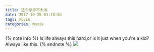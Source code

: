```yaml
---
title: 这个杀手不太冷
date: 2017-10-28 01:18:04
tags: movie
categories: movie
---
```

{% note info %}
Is life always this hard,or is it just when you're a kid?
Always like this.
{% endnote %}
![](http://oliji9s3j.bkt.clouddn.com/15114113550802.jpg)

<!-- more -->
<!--请开始装逼-->
<!--对不起，到时间了，请停止装逼-->


